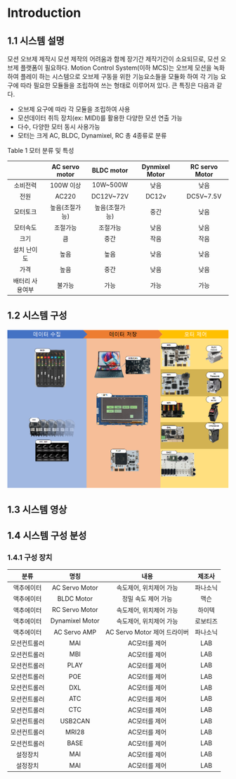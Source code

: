 # Introduction
## 1.1 시스템 설명
모션 오브제 제작시 모션 제작의 어려움과 함께 장기간 제작기간이 소요되므로, 모션 오브제 플랫폼이 필요하다. 
Motion Control System(이하 MCS)는 오브제 모션을 녹화하여 플레이 하는 시스템으로 오브제 구동을 위한 기능요소들을 모듈화 하여 각 기능 요구에 따라 필요한 모듈들을 조립하여 쓰는 형태로 이루어져 있다. 큰 특징은 다음과 같다. 

-	오브제 요구에 따라 각 모듈을 조립하여 사용
-	모션데이터 취득 장치(ex: MIDI)를 활용한 다양한 모션 연출 가능
-	다수, 다양한 모터 동시 사용가능
-	모터는 크게 AC, BLDC, Dynamixel, RC 총 4종류로 분류


Table 1 모터 분류 및 특성

|           | AC servo motor    | BLDC motor           | Dynmixel Motor | RC servo Motor|
|:---------:|:-----------------:|:--------------------:|:--------------:|:-------------:|
|소비전력|100W 이상|10W~500W|낮음|낮음|
|전원|AC220|DC12V~72V|DC12v|DC5V~7.5V|
|모터토크|높음(조절가능)|높음(조절가능)|중간|낮음|
|모터속도|조절가능|조절가능|낮음|낮음|
|크기|큼|중간|작음|작음
|설치 난이도|높음|높음|낮음|낮음|
|가격|높음|중간|낮음|낮음|
|배터리 사용여부|불가능|가능|가능|가능|

## 1.2 시스템 구성

![시스템구성](01/1_2.PNG)

## 1.3 시스템 영상

## 1.4 시스템 구성 분성

### 1.4.1 구성 장치

|분류|명칭|내용|제조사|
|:------:|:------:|:------:|:------:|
|액추에이터|AC Servo Motor|속도제어, 위치제어 가능|파나소닉|
|액추에이터|BLDC Motor|정밀 속도 제어 가능|맥슨|
|액추에이터|RC Servo Motor|속도제어, 위치제어 가능|하이텍|
|액추에이터|Dynamixel Motor|속도제어, 위치제어 가능|로보티즈|
|액추에이터|AC Servo AMP| AC Servo Motor 제어 드라이버|파나소닉|
|모션컨트롤러|MAI|AC모터를 제어|LAB|
|모션컨트롤러|MBI|AC모터를 제어|LAB|
|모션컨트롤러|PLAY|AC모터를 제어|LAB|
|모션컨트롤러|POE|AC모터를 제어|LAB|
|모션컨트롤러|DXL|AC모터를 제어|LAB|
|모션컨트롤러|ATC|AC모터를 제어|LAB|
|모션컨트롤러|CTC|AC모터를 제어|LAB|
|모션컨트롤러|USB2CAN|AC모터를 제어|LAB|
|모션컨트롤러|MRI28|AC모터를 제어|LAB|
|모션컨트롤러|BASE|AC모터를 제어|LAB|
|설정장치|MAI|AC모터를 제어|LAB|
|설정장치|MAI|AC모터를 제어|LAB|


